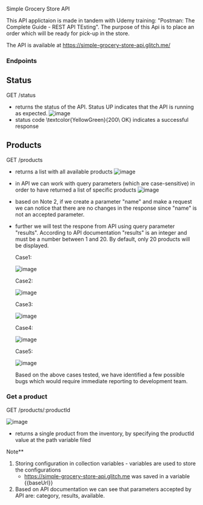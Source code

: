 Simple Grocery Store API

This API applictaion is made in tandem with Udemy training: "Postman: The Complete Guide - REST API TEsting".
The purpose of this Api is to place an order which will be ready for pick-up in the store.

The API is available at https://simple-grocery-store-api.glitch.me/

### Endpoints

## **Status**

GET /status
  -  returns the status of the API. Status UP indicates that the API is running as expected.
    ![image](https://github.com/user-attachments/assets/e4771fc2-a09f-4d37-b397-dd9e45c3d230)
  - status code \textcolor{YellowGreen}{200\ OK} indicates a successful response
  

## **Products**

 GET /products
 
   -  returns a list with all available products
    ![image](https://github.com/user-attachments/assets/c5bb32ac-39b5-4614-b96b-395f1c079518)
  - in API we can work with query parameters (which are case-sensitive) in order to have returned a list of specific products
    ![image](https://github.com/user-attachments/assets/610087f5-031a-46e4-bdd4-5c399d76e52e)
  - based on Note 2, if we create a parameter "name" and make a request we can notice that there are no changes in the response since "name" is not an accepted parameter.
  - further we will test the respone from API using query parameter "results". According to API documentation "results" is an integer and must be a number between 1 and 20. By default, only 20 products will be displayed.
    
    Case1:
    
    ![image](https://github.com/user-attachments/assets/58b3a2ef-ba91-4c22-9a9b-fe694cc61fdd)
    
    Case2:

    ![image](https://github.com/user-attachments/assets/a495e4aa-6808-41e3-a28a-58a990290898)
    
    Case3:
    
    ![image](https://github.com/user-attachments/assets/0b3aed32-5711-4705-a6ea-73d548f0f151)
    
    Case4:
    
    ![image](https://github.com/user-attachments/assets/24254653-263f-4314-9464-dbdac1ca37d5)
    
    Case5:
    
    ![image](https://github.com/user-attachments/assets/c50a53b0-c249-4706-825e-6738cd9e3375)
    
    Based on the above cases tested, we have identified a few possible bugs which would require immediate reporting to development team. 

### Get a product

GET /products/:productId

![image](https://github.com/user-attachments/assets/4fcb4256-99c6-4744-89bc-38f13fc40007)

  - returns a single product from the inventory, by specifying the productId value at the path variable filed

    
  Note**
1. Storing configuration in collection variables - variables are used to store the configurations
     - https://simple-grocery-store-api.glitch.me was saved in a variable {{baseUrl}}
2. Based on API documentation we can see that parameters accepted by API are: category, results, available. 
